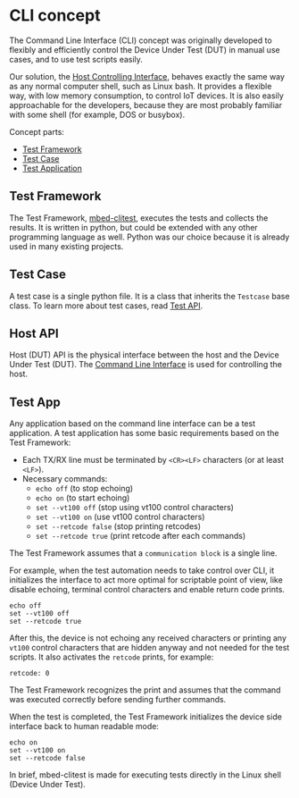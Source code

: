 # CLI concept

The Command Line Interface (CLI) concept was originally developed to flexibly and efficiently control the Device Under Test (DUT) in manual use cases, and to use test scripts easily.

Our solution, the [Host Controlling Interface](#Host-API), behaves exactly the same way as any normal computer shell, such as Linux bash. It provides a flexible way, with low memory consumption, to control IoT devices. It is also easily approachable for the developers, because they are most probably familiar with some shell (for example, DOS or busybox).

Concept parts:

* [Test Framework](#test-framework)
* [Test Case](#test-case)
* [Test Application](#test-app)

## Test Framework

The Test Framework, [mbed-clitest](clitest.md), executes the tests and collects the results. It is written in python, but could be extended with any other programming language as well. Python was our choice because it is already used in many existing projects.

## Test Case

A test case is a single python file. It is a class that inherits the `Testcase` base class.
To learn more about test cases, read [Test API](tc_api.md).

## Host API

Host (DUT) API is the physical interface between the host and the Device Under Test (DUT). The [Command Line Interface](cli.md) is used for controlling the host.

## Test App

Any application based on the command line interface can be a test application.
A test application has some basic requirements based on the Test Framework:

* Each TX/RX line must be terminated by `<CR><LF>` characters (or at least `<LF>`).
* Necessary commands:
  * `echo off` (to stop echoing)
  * `echo on` (to start echoing)
  * `set --vt100 off` (stop using vt100 control characters)
  * `set --vt100 on` (use vt100 control characters)
  * `set --retcode false` (stop printing retcodes)
  * `set --retcode true` (print retcode after each commands)

The Test Framework assumes that a `communication block` is a single line.

For example, when the test automation needs to take control over CLI, it initializes the interface to act
more optimal for scriptable point of view, like disable echoing, terminal control characters and enable return code prints.

```
echo off
set --vt100 off
set --retcode true
```

After this, the device is not echoing any received characters or printing any `vt100` control characters
that are hidden anyway and not needed for the test scripts. It also activates the `retcode` prints, for example:

`retcode: 0`

The Test Framework recognizes the print and assumes that the command was executed correctly before sending
further commands.

When the test is completed, the Test Framework initializes the device side interface back to human readable mode:

```
echo on
set --vt100 on
set --retcode false
```

In brief, mbed-clitest is made for executing tests directly in the Linux shell (Device Under Test).
